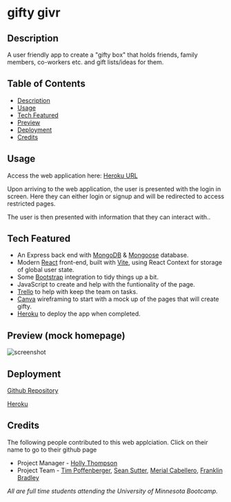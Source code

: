# gifty givr

## Description
A user friendly app to create a "gifty box" that holds friends, family members, co-workers etc. and gift lists/ideas for them. 

## Table of Contents
* [Description](#description)
* [Usage](#usage)
* [Tech Featured](#tech)
* [Preview](#preview)
* [Deployment](#deployment)
* [Credits](#credits)

## Usage
Access the web application here: [Heroku URL](https://gifty-gift-idea-tracker-9346ec5c500d.herokuapp.com/)

Upon arriving to the web application, the user is presented with the login in screen. Here they can either login or signup and will be redirected to access restricted pages.

The user is then presented with information that they can interact with..

## Tech Featured
- An Express back end with [MongoDB](https://www.mongodb.com/) & [Mongoose](https://mongoosejs.com/docs/) database.
- Modern [React](https://react.dev/) front-end, built with [Vite](https://vitejs.dev/), using React Context for storage of global user state.
- Some [Bootstrap](https://react-bootstrap.netlify.app/) integration to tidy things up a bit.
- JavaScript to create and help with the funtionality of the page.
- [Trello](https://trello.com/) to help with keep the team on tasks.
- [Canva](https://www.canva.com/) wireframing to start with a mock up of the pages that will create gifty. 
- [Heroku](https://www.heroku.com/) to deploy the app when completed.

## Preview (mock homepage)

![screenshot](https://i.imgur.com/9o0ZoE5.png)

## Deployment

[Github Repository](https://github.com/timpyjoe/Gift-idea-tracker) 

[Heroku](https://gifty-gift-idea-tracker-9346ec5c500d.herokuapp.com/) 

## Credits
The following people contributed to this web applciation. Click on their name to go to their github page

* Project Manager - [Holly Thompson](https://github.com/thompsonholly)
* Project Team - [Tim Poffenberger](https://github.com/timpyjoe), [Sean Sutter](https://github.com/seanwsutter), [Merial Cabellero](https://github.com/Tagapili), [Franklin Bradley](https://github.com/FranklinBrad)

*All are full time students attending the University of Minnesota Bootcamp.*
